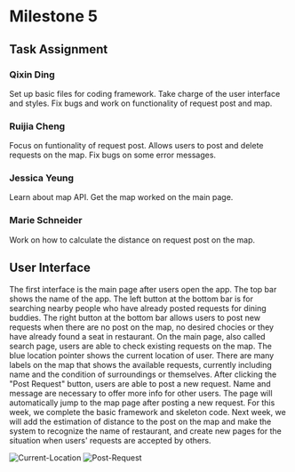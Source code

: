 # Milestone 5

## Task Assignment
### Qixin Ding
Set up basic files for coding framework. Take charge of the user interface and styles. Fix bugs and work on functionality of request post and map. 

### Ruijia Cheng
Focus on funtionality of request post. Allows users to post and delete requests on the map. Fix bugs on some error messages. 

### Jessica Yeung
Learn about map API. Get the map worked on the main page. 

### Marie Schneider
Work on how to calculate the distance on request post on the map. 

## User Interface
The first interface is the main page after users open the app. The top bar shows the name of the app. The left button at the bottom bar is for searching nearby people who have already posted requests for dining buddies. The right button at the bottom bar allows users to post new requests when there are no post on the map, no desired chocies or they have already found a seat in restaurant. On the main page, also called search page, users are able to check existing requests on the map. The blue location pointer shows the current location of user. There are many labels on the map that shows the available requests, currently including name and the condition of surroundings or themselves. After clicking the "Post Request" button, users are able to post a new request. Name and message are necessary to offer more info for other users. The page will automatically jump to the map page after posting a new request. For this week, we complete the basic framework and skeleton code. Next week, we will add the estimation of distance to the post on the map and make the system to recognize the name of restaurant, and create new pages for the situation when users' requests are accepted by others.

![Current-Location](https://github.com/dingqixin/chicas/blob/master/img/userinterface/Milestone%205/Current%20Location.png)
![Post-Request](https://github.com/dingqixin/chicas/blob/master/img/userinterface/Milestone%205/Post%20Request.png)
